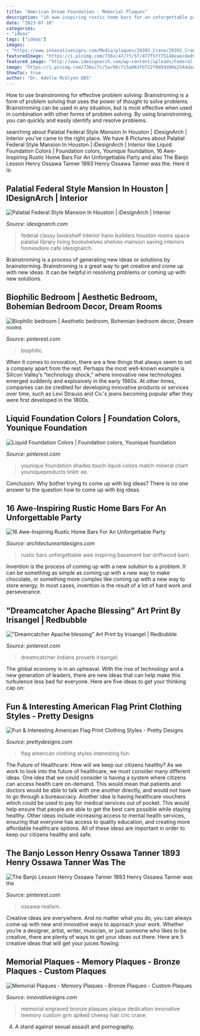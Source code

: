 ```yaml
---
title: "American Dream Foundation : Memorial Plaques"
description: "16 awe-inspiring rustic home bars for an unforgettable party"
date: "2023-07-16"
categories:
- "ideas"
tags: ["ideas"]
images:
- "https://www.innovativesigns.com/Media/plaques/28392_Crane/28392_Crane_Left_Engraved_Bronze_Memorial_Plaque.png"
featuredImage: "https://i.pinimg.com/736x/47/7f/5f/477f5f77514beaecde89605adcc57fb5.jpg"
featured_image: "http://www.idesignarch.com/wp-content/uploads/Federal-Style-Houston-Home_9.jpg"
image: "https://i.pinimg.com/736x/7c/5a/06/7c5a063fbf22f9d93d90e2544dac04ac--american-realism-banjo.jpg"
ShowToc: true
author: "Dr. Adelle McGlynn DDS"
---
```



How to use brainstroming for effective problem solving:
Brainstroming is a form of problem solving that uses the power of thought to solve problems. Brainstroming can be used in any situation, but is most effective when used in combination with other forms of problem solving. By using brainstroming, you can quickly and easily identify and resolve problems.

	

		
searching about Palatial Federal Style Mansion In Houston | iDesignArch | Interior you've came to the right place. We have 8 Pictures about Palatial Federal Style Mansion In Houston | iDesignArch | Interior like Liquid Foundation Colors | Foundation colors, Younique foundation, 16 Awe-Inspiring Rustic Home Bars For An Unforgettable Party and also The Banjo Lesson Henry Ossawa Tanner 1893 Henry Ossawa Tanner was the. Here it is:
		
    
## Palatial Federal Style Mansion In Houston | IDesignArch | Interior

<img loading=lazy src="http://www.idesignarch.com/wp-content/uploads/Federal-Style-Houston-Home_9.jpg" onerror="this.onerror=null;this.src='https://tse2.mm.bing.net/th?id=OIP.wKLCMmj0OjZvGRFCX6XGgAHaJ7&amp;pid=15.1';" alt="Palatial Federal Style Mansion In Houston | iDesignArch | Interior">

_Source: idesignarch.com_

>federal classy bookshelf interior hann builders houston rooms space palatial library living bookshelves shelves mansion saving interiors homeadore cafe idesignarch. 

	

Brainstroming is a process of generating new ideas or solutions by brainstorming. Brainstroming is a great way to get creative and come up with new ideas. It can be helpful in resolving problems or coming up with new solutions.

    
## Biophilic Bedroom | Aesthetic Bedroom, Bohemian Bedroom Decor, Dream Rooms

<img loading=lazy src="https://i.pinimg.com/736x/94/09/03/940903dd575fc57072149c01765e0ac1.jpg" onerror="this.onerror=null;this.src='https://tse3.mm.bing.net/th?id=OIP.kWIYQc3KhPbLH6HdpQ8_oQHaJC&amp;pid=15.1';" alt="Biophilic bedroom | Aesthetic bedroom, Bohemian bedroom decor, Dream rooms">

_Source: pinterest.com_

>biophilic. 

	

When it comes to innovation, there are a few things that always seem to set a company apart from the rest. Perhaps the most well-known example is Silicon Valley’s “technology shock,” where innovative new technologies emerged suddenly and explosively in the early 1960s. At other times, companies can be credited for developing innovative products or services over time, such as Levi Strauss and Co.'s jeans becoming popular after they were first developed in the 1800s.

    
## Liquid Foundation Colors | Foundation Colors, Younique Foundation

<img loading=lazy src="https://i.pinimg.com/736x/47/7f/5f/477f5f77514beaecde89605adcc57fb5.jpg" onerror="this.onerror=null;this.src='https://tse2.mm.bing.net/th?id=OIP.8lkkglTsdAtuz4T1868irAHaJ4&amp;pid=15.1';" alt="Liquid Foundation Colors | Foundation colors, Younique foundation">

_Source: pinterest.com_

>younique foundation shades touch liquid colors match mineral chart youniqueproducts linktr ee. 

	

Conclusion: Why bother trying to come up with big ideas?
There is no one answer to the question how to come up with big ideas.

    
## 16 Awe-Inspiring Rustic Home Bars For An Unforgettable Party

<img loading=lazy src="http://www.architectureartdesigns.com/wp-content/uploads/2015/05/16-Awe-Inspiring-Rustic-Home-Bars-For-An-Unforgettable-Party-2-630x420.jpg" onerror="this.onerror=null;this.src='https://tse3.mm.bing.net/th?id=OIP.njjUu47ehtuSp9hD01-RXgHaE8&amp;pid=15.1';" alt="16 Awe-Inspiring Rustic Home Bars For An Unforgettable Party">

_Source: architectureartdesigns.com_

>rustic bars unforgettable awe inspiring basement bar driftwood barn. 

	

Invention is the process of coming up with a new solution to a problem. It can be something as simple as coming up with a new way to make chocolate, or something more complex like coming up with a new way to store energy. In most cases, invention is the result of a lot of hard work and perseverance.

    
## &quot;Dreamcatcher Apache Blessing&quot; Art Print By Irisangel | Redbubble

<img loading=lazy src="https://i.pinimg.com/736x/cb/60/26/cb60269167f73c9ebbac7197a25f0f51.jpg" onerror="this.onerror=null;this.src='https://tse2.mm.bing.net/th?id=OIP.averwmoBGrr3KHjzmlMrEgHaJ4&amp;pid=15.1';" alt="&quot;Dreamcatcher Apache blessing&quot; Art Print by Irisangel | Redbubble">

_Source: pinterest.com_

>dreamcatcher indians proverb irisangel. 

	

The global economy is in an upheaval. With the rise of technology and a new generation of leaders, there are new ideas that can help make this turbulence less bad for everyone. Here are five ideas to get your thinking cap on: 

    
## Fun &amp; Interesting American Flag Print Clothing Styles - Pretty Designs

<img loading=lazy src="https://www.prettydesigns.com/wp-content/uploads/2013/10/sweater-a-hb-b1.jpg" onerror="this.onerror=null;this.src='https://tse4.mm.bing.net/th?id=OIP.vZ2v95KqMn1VCIoQ-dUDBwHaKu&amp;pid=15.1';" alt="Fun &amp; Interesting American Flag Print Clothing Styles - Pretty Designs">

_Source: prettydesigns.com_

>flag american clothing styles interesting fun. 

	

The Future of Healthcare: How will we keep our citizens healthy?
As we work to look into the future of healthcare, we must consider many different ideas. One idea that we could consider is having a system where citizens can access health care on-demand. This would mean that patients and doctors would be able to talk with one another directly, and would not have to go through a bureaucracy. Another idea is having healthcare vouchers which could be used to pay for medical services out of pocket. This would help ensure that people are able to get the best care possible while staying healthy. Other ideas include increasing access to mental health services, ensuring that everyone has access to quality education, and creating more affordable healthcare options. All of these ideas are important in order to keep our citizens healthy and safe.

    
## The Banjo Lesson Henry Ossawa Tanner 1893 Henry Ossawa Tanner Was The

<img loading=lazy src="https://i.pinimg.com/736x/7c/5a/06/7c5a063fbf22f9d93d90e2544dac04ac--american-realism-banjo.jpg" onerror="this.onerror=null;this.src='https://tse3.mm.bing.net/th?id=OIP.uZIRC8RQUqrRhS_Vi_2pwAHaKg&amp;pid=15.1';" alt="The Banjo Lesson Henry Ossawa Tanner 1893 Henry Ossawa Tanner was the">

_Source: pinterest.com_

>ossawa realism. 

	

Creative ideas are everywhere. And no matter what you do, you can always come up with new and innovative ways to approach your work. Whether you’re a designer, artist, writer, musician, or just someone who likes to be creative, there are plenty of ways to get your ideas out there. Here are 5 creative ideas that will get your juices flowing: 

    
## Memorial Plaques - Memory Plaques - Bronze Plaques - Custom Plaques

<img loading=lazy src="https://www.innovativesigns.com/Media/plaques/28392_Crane/28392_Crane_Left_Engraved_Bronze_Memorial_Plaque.png" onerror="this.onerror=null;this.src='https://tse2.mm.bing.net/th?id=OIP.10rOKAnPpFYYtraER-VexQHaLa&amp;pid=15.1';" alt="Memorial Plaques - Memory Plaques - Bronze Plaques - Custom Plaques">

_Source: innovativesigns.com_

>memorial engraved bronze plaques plaque dedication innovative memory custom grin spiked cheesy hair cnc crane. 

	

4. A stand against sexual assault and pornography.

